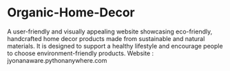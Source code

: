 # Organic-Home-Decor
A user-friendly and visually appealing website showcasing eco-friendly, handcrafted home decor products made from sustainable and natural materials.  It is designed to support a healthy lifestyle and encourage people to choose environment-friendly products.
Website : jyonanaware.pythonanywhere.com 
